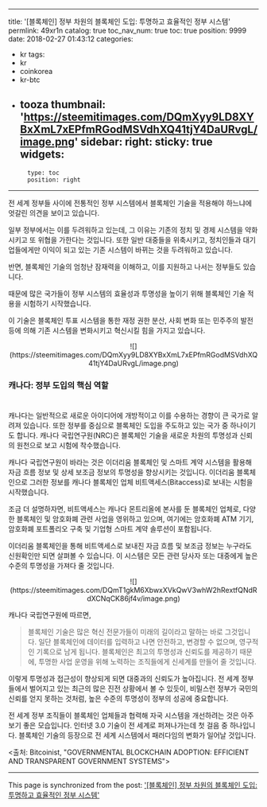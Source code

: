 
---
title: '[블록체인]  정부 차원의 블록체인 도입: 투명하고 효율적인 정부 시스템'
permlink: 49xr1n
catalog: true
toc_nav_num: true
toc: true
position: 9999
date: 2018-02-27 01:43:12
categories:
- kr
tags:
- kr
- coinkorea
- kr-btc
- tooza
thumbnail: 'https://steemitimages.com/DQmXyy9LD8XYBxXmL7xEPfmRGodMSVdhXQ41tjY4DaURvgL/image.png'
sidebar:
    right:
        sticky: true
widgets:
    -
        type: toc
        position: right
---


전 세계 정부들 사이에 전통적인 정부 시스템에서 블록체인 기술을 적용해야 하느냐에 엇갈린 의견을 보이고 있습니다.

일부 정부에서는 이를 두려워하고 있는데, 그 이유는 기존의 정치 및 경제 시스템을 약화시키고 또 위협을 가한다는 것입니다.  또한 일반 대중들을 위축시키고, 정치인들과 대기업들에게만 이익이 되고 있는 기존 시스템이 바뀌는 것을 두려워하고 있습니다.

반면, 블록체인 기술의 엄청난 잠재력을 이해하고, 이를 지원하고 나서는 정부들도 있습니다. 

때문에 많은 국가들이 정부 시스템의 효율성과 투명성을 높이기 위해 블록체인 기술 적용을 시험하기 시작했습니다. 

이 기술은 블록체인 투표 시스템을 통한 재정 권한 분산, 사회 변화 또는 민주주의 발전 등에 의해 기존 시스템을 변화시키고 혁신시킬 힘을 가지고 있습니다.

<center>
![](https://steemitimages.com/DQmXyy9LD8XYBxXmL7xEPfmRGodMSVdhXQ41tjY4DaURvgL/image.png)
</center>

### 캐나다: 정부 도입의 핵심 역할
#
캐나다는 일반적으로 새로운 아이디어에 개방적이고 이를 수용하는 경향이 큰 국가로 알려져 있습니다.  또한 정부를 중심으로 블록체인 도입을 주도하고 있는 국가 중 하나이기도 합니다.  캐나다 국립연구원(NRC)은 블록체인 기술을 새로운 차원의 투명성과 신뢰의 원천으로 보고  시험에 착수했습니다.

캐나다 국립연구원이 바라는 것은 이더리움 블록체인 및 스마트 계약 시스템을 활용해 자금 흐름 정보 및 상세 보조금 정보의 투명성을 향상시키는 것입니다.  이더리움 블록체인으로 그러한 정보를 캐나다 블록체인 업체 비트액세스(Bitaccess)로 보내는 시험을 시작했습니다.

조금 더 설명하자면, 비트액세스는 캐나다 몬트리올에 본사를 둔 블록체인 업체로, 다양한 블록체인 및 암호화폐 관련 사업을 영위하고 있으며, 여기에는 암호화폐 ATM 기기, 암호화폐 포트폴리오 구축 및 기업형 스마트 계약 솔루션이 포함됩니다.

이더리움 블록체인을 통해 비트액세스로 보내진 자금 흐름 및 보조금 정보는 누구라도 신원확인만 되면 살펴볼 수 있습니다.  이 시스템은 모든 관련 당사자 또는 대중에게 높은 수준의 투명성을 가져다 줄 것입니다. 

<center>
![](https://steemitimages.com/DQmT1gkM6XbwxXVkQwV3whW2hRextfQNdRdXCNqCK86jf4v/image.png)
</center>

캐나다 국립연구원에 따르면, 

>블록체인 기술은 많은 혁신 전문가들이 미래의 길이라고 말하는 바로 그것입니다.  일단 블록체인에 데이터를 입력하고 나면 안전하고, 변경할 수 없으며, 영구적인 기록으로 남게 됩니다.  블록체인은 최고의 투명성과 신뢰도를 제공하기 때문에, 투명한 사업 운영을 위해 노력하는 조직들에게 신세계를 만들어 줄 것입니다.

이렇게 투명성과 접근성이 향상되게 되면 대중과의 신뢰도가 높아집니다.  전 세계 정부들에서 벌어지고 있는 최근의 많은 진전 상황에서 볼 수 있듯이, 비밀스런 정부가 국민의 신뢰를 얻지 못하는 것처럼, 높은 수준의 투명성이 정부의 성공에 중요합니다.

전 세계 정부 조직들이 블록체인 업체들과 협력해 자국 시스템을 개선하려는 것은 아주 보기 좋은 모습입니다.  인터넷 3.0 기술이 전 세계로 퍼져나가는데  첫 걸음 중 하나입니다.  블록체인 기술의 등장으로 전 세계 시스템에서 패러다임의 변화가 일어날 것입니다.

<출처: Bitcoinist, "GOVERNMENTAL BLOCKCHAIN ADOPTION: EFFICIENT AND TRANSPARENT GOVERNMENT SYSTEMS">

- - -

This page is synchronized from the post: ['[블록체인]  정부 차원의 블록체인 도입: 투명하고 효율적인 정부 시스템'](https://steemit.com/@pius.pius/49xr1n)
